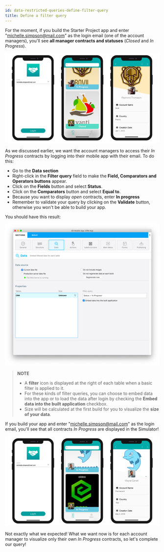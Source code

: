 ```yaml
---
id: data-restricted-queries-define-filter-query
title: Define a filter query
---
```


For the moment, if you build the Starter Project app and enter "michelle.simpson@mail.com" as the login email (one of the account managers), you'll see **all manager contracts and statuses** (*Closed* and *In Progress*).

![iOS app without queries](img/ios-app-without-queries.png)

As we discussed earlier, we want the account managers to access their *In Progress* contracts by logging into their mobile app with their email. To do this:

* Go to the **Data section**
* Right-click in the **Filter query** field to make the **Field, Comparators and Operators buttons** appear.
* Click on the **Fields** button and select **Status**.
* Click on the **Comparators** button and select **Equal to**.
* Because you want to display *open* contracts, enter **In progress**
* Remember to validate your query by clicking on the **Validate** button, otherwise you won't be able to build your app.

You should have this result:

![CRM database](img/filterquery.png)

> **NOTE**
>
> * A **filter** icon is displayed at the right of each table when a basic filter is applied to it.
> * For these kinds of filter queries, you can choose to embed data into the app or to load the data after login by checking the **Embed data into the built application** checkbox.
> * Size will be calculated at the first build for you to visualize the **size of your data**.

If you build your app and enter "michelle.simpson@mail.com" as the login email, you'll see that all contracts *In Progress* are displayed in the Simulator!

![iOS app with basic query](img/restrited-queries-basic-query.png)

Not exactly what we expected! What we want now is for each account manager to visualize only their own *In Progress* contracts, so let's complete our query!


